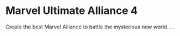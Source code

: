 # Marvel Ultimate Alliance 4
 Create the best Marvel Alliance to battle the mysterious new world.....
